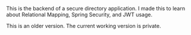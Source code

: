 This is the backend of a secure directory application. I made this to learn about Relational Mapping, Spring Security, and JWT usage. 

This is an older version. The current working version is private.

